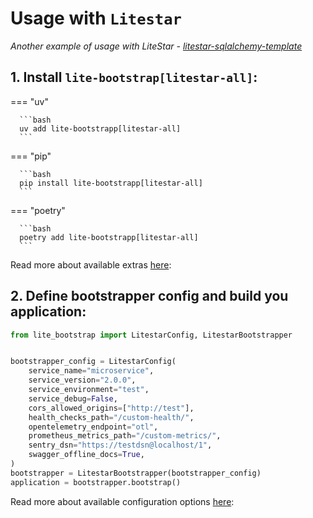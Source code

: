 # Usage with `Litestar`

*Another example of usage with LiteStar - [litestar-sqlalchemy-template](https://github.com/modern-python/litestar-sqlalchemy-template)*

## 1. Install `lite-bootstrap[litestar-all]`:

=== "uv"

      ```bash
      uv add lite-bootstrapp[litestar-all]
      ```

=== "pip"

      ```bash
      pip install lite-bootstrapp[litestar-all]
      ```

=== "poetry"

      ```bash
      poetry add lite-bootstrapp[litestar-all]
      ```

Read more about available extras [here](../../../introduction/installation):

## 2. Define bootstrapper config and build you application:

```python
from lite_bootstrap import LitestarConfig, LitestarBootstrapper


bootstrapper_config = LitestarConfig(
    service_name="microservice",
    service_version="2.0.0",
    service_environment="test",
    service_debug=False,
    cors_allowed_origins=["http://test"],
    health_checks_path="/custom-health/",
    opentelemetry_endpoint="otl",
    prometheus_metrics_path="/custom-metrics/",
    sentry_dsn="https://testdsn@localhost/1",
    swagger_offline_docs=True,
)
bootstrapper = LitestarBootstrapper(bootstrapper_config)
application = bootstrapper.bootstrap()
```

Read more about available configuration options [here](../../../introduction/configuration):
